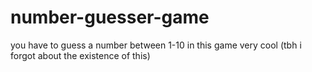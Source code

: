# number-guesser-game
you have to guess a number between 1-10 in this game
very cool
(tbh i forgot about the existence of this)
